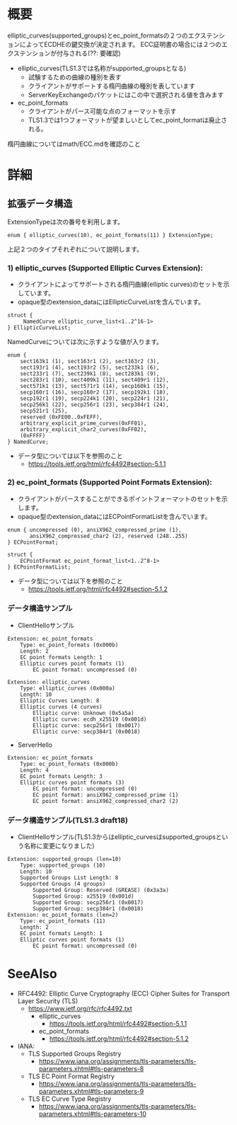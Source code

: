 # 概要
elliptic_curves(supported_groups)とec_point_formatsの２つのエクステンションによってECDHEの鍵交換が決定されます。
ECC証明書の場合には２つのエクステンションが付与される(??: 要確認)

- elliptic_curves(TLS1.3では名称がsupported_groupsとなる)
  - 試験するための曲線の種別を表す
  - クライアントがサポートする楕円曲線の種別を表しています
  - ServerKeyExchangeのパケットにはこの中で選択される値を含みます
- ec_point_formats
  - クライアントがパース可能な点のフォーマットを示す
  - TLS1.3では1つフォーマットが望ましいとしてec_point_formatは廃止される。

楕円曲線についてはmath/ECC.mdを確認のこと

# 詳細

## 拡張データ構造
ExtensionTypeは次の番号を利用します。
```
enum { elliptic_curves(10), ec_point_formats(11) } ExtensionType;
```

上記２つのタイプそれぞれについて説明します。
### 1) elliptic_curves (Supported Elliptic Curves Extension):   
- クライアントによってサポートされる楕円曲線(elliptic curves)のセットを示しています。 
- opaque型のextension_dataにはEllipticCurveListを含んでいます。

```
struct {
     NamedCurve elliptic_curve_list<1..2^16-1>
} EllipticCurveList;
```

NamedCurveについては次に示すような値が入ります。
```
enum {
    sect163k1 (1), sect163r1 (2), sect163r2 (3),
    sect193r1 (4), sect193r2 (5), sect233k1 (6),
    sect233r1 (7), sect239k1 (8), sect283k1 (9),
    sect283r1 (10), sect409k1 (11), sect409r1 (12),
    sect571k1 (13), sect571r1 (14), secp160k1 (15),
    secp160r1 (16), secp160r2 (17), secp192k1 (18),
    secp192r1 (19), secp224k1 (20), secp224r1 (21),
    secp256k1 (22), secp256r1 (23), secp384r1 (24),
    secp521r1 (25),
    reserved (0xFE00..0xFEFF),
    arbitrary_explicit_prime_curves(0xFF01),
    arbitrary_explicit_char2_curves(0xFF02),
    (0xFFFF)
} NamedCurve;
```

- データ型については以下を参照のこと
  - https://tools.ietf.org/html/rfc4492#section-5.1.1

### 2) ec_point_formats (Supported Point Formats Extension):
- クライアントがパースすることができるポイントフォーマットのセットを示します。 
- opaque型のextension_dataにはECPointFormatListを含んでいます。

```
enum { uncompressed (0), ansiX962_compressed_prime (1),
       ansiX962_compressed_char2 (2), reserved (248..255)
} ECPointFormat;
```

```
struct {
    ECPointFormat ec_point_format_list<1..2^8-1>
} ECPointFormatList;
```


- データ型については以下を参照のこと
  - https://tools.ietf.org/html/rfc4492#section-5.1.2

### データ構造サンプル
- ClientHelloサンプル
```
Extension: ec_point_formats
    Type: ec_point_formats (0x000b)
    Length: 2
    EC point formats Length: 1
    Elliptic curves point formats (1)
        EC point format: uncompressed (0)
```
```
Extension: elliptic_curves
    Type: elliptic_curves (0x000a)
    Length: 10
    Elliptic Curves Length: 8
    Elliptic curves (4 curves)
        Elliptic curve: Unknown (0x5a5a)
        Elliptic curve: ecdh_x25519 (0x001d)
        Elliptic curve: secp256r1 (0x0017)
        Elliptic curve: secp384r1 (0x0018)
```
- ServerHello
```
Extension: ec_point_formats
    Type: ec_point_formats (0x000b)
    Length: 4
    EC point formats Length: 3
    Elliptic curves point formats (3)
        EC point format: uncompressed (0)
        EC point format: ansiX962_compressed_prime (1)
        EC point format: ansiX962_compressed_char2 (2)
```

### データ構造サンプル(TLS1.3 draft18)
- ClientHelloサンプル(TLS1.3からはelliptic_curvesはsupported_groupsという名称に変更になりました)
```
Extension: supported_groups (len=10)
    Type: supported_groups (10)
    Length: 10
    Supported Groups List Length: 8
    Supported Groups (4 groups)
        Supported Group: Reserved (GREASE) (0x3a3a)
        Supported Group: x25519 (0x001d)
        Supported Group: secp256r1 (0x0017)
        Supported Group: secp384r1 (0x0018)
Extension: ec_point_formats (len=2)
    Type: ec_point_formats (11)
    Length: 2
    EC point formats Length: 1
    Elliptic curves point formats (1)
        EC point format: uncompressed (0)
```

# SeeAlso
- RFC4492: Elliptic Curve Cryptography (ECC) Cipher Suites for Transport Layer Security (TLS)
  - https://www.ietf.org/rfc/rfc4492.txt
    - elliptic_curves
      - https://tools.ietf.org/html/rfc4492#section-5.1.1
    - ec_point_formats
      - https://tools.ietf.org/html/rfc4492#section-5.1.2
- IANA:
  - TLS Supported Groups Registry
    - https://www.iana.org/assignments/tls-parameters/tls-parameters.xhtml#tls-parameters-8
  - TLS EC Point Format Registry
    - https://www.iana.org/assignments/tls-parameters/tls-parameters.xhtml#tls-parameters-9
  - TLS EC Curve Type Registry
    - https://www.iana.org/assignments/tls-parameters/tls-parameters.xhtml#tls-parameters-10
